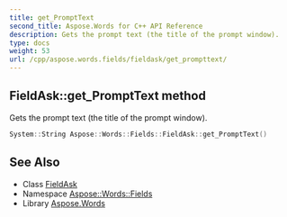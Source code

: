 ```yaml
---
title: get_PromptText
second_title: Aspose.Words for C++ API Reference
description: Gets the prompt text (the title of the prompt window).
type: docs
weight: 53
url: /cpp/aspose.words.fields/fieldask/get_prompttext/
---
```

## FieldAsk::get_PromptText method


Gets the prompt text (the title of the prompt window).

```cpp
System::String Aspose::Words::Fields::FieldAsk::get_PromptText()
```

## See Also

* Class [FieldAsk](../)
* Namespace [Aspose::Words::Fields](../../)
* Library [Aspose.Words](../../../)
